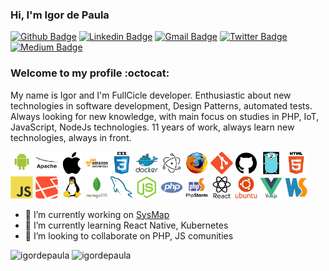 ### Hi, I'm Igor de Paula

[![Github Badge](https://img.shields.io/badge/-Github-000?style=flat-square&logo=Github&logoColor=white&link=https://github.com/IgorDePaula)](https://github.com/IgorDePaula)
[![Linkedin Badge](https://img.shields.io/badge/-LinkedIn-blue?style=flat-square&logo=Linkedin&logoColor=white&link=https://www.linkedin.com/in/igordepaula/)](https://www.linkedin.com/in/igordepaula/)
[![Gmail Badge](https://img.shields.io/badge/-Gmail-c14438?style=flat-square&logo=Gmail&logoColor=white&link=mailto:principe.borodin@gmail.com)](mailto:principe.borodin@gmail.com/)
[![Twitter Badge](https://img.shields.io/badge/-Twitter-1ca0f1?style=flat-square&labelColor=1ca0f1&logo=twitter&logoColor=white&link=https://twitter.com/igorcdepaula)](https://twitter.com/igorcdepaula)
[![Medium Badge](https://img.shields.io/static/v1?label=Medium&message=Igor+Carvalho&logo=medium&&link=https://medium.com/)](https://medium.com/@principe.borodin)

###  Welcome to my profile :octocat:

My name is Igor and I'm FullCicle developer. Enthusiastic about new technologies in software development, Design Patterns, automated tests. Always looking for new knowledge, with main focus on studies in PHP, IoT, JavaScript, NodeJs technologies. 11 years of work, always learn new technologies, always in front.

<p>
 <img width="36" src="https://github.com/IgorDePaula/IgorDePaula/blob/master/icons/android.svg"/>
 <img width="36" src="https://github.com/IgorDePaula/IgorDePaula/blob/master/icons/apache.svg"/>
 <img width="36" src="https://github.com/IgorDePaula/IgorDePaula/blob/master/icons/apple.svg"/>
 <img width="36" src="https://github.com/IgorDePaula/IgorDePaula/blob/master/icons/aws.svg"/>
 <img width="36" src="https://github.com/IgorDePaula/IgorDePaula/blob/master/icons/css3.svg"/>
 <img width="36" src="https://github.com/IgorDePaula/IgorDePaula/blob/master/icons/docker.svg"/>
 <img width="36" src="https://github.com/IgorDePaula/IgorDePaula/blob/master/icons/electronjs.svg"/>
 <img width="36" src="https://github.com/devicons/devicon/blob/master/icons/firefox/firefox-original.svg"/>
 <img width="36" src="https://github.com/devicons/devicon/blob/master/icons/git/git-original.svg"/>
 <img width="36" src="https://github.com/IgorDePaula/IgorDePaula/blob/master/icons/github.svg"/>
 <img width="36" src="https://github.com/IgorDePaula/IgorDePaula/blob/master/icons/golang.svg"/>
 <img width="36" src="https://github.com/IgorDePaula/IgorDePaula/blob/master/icons/html5.svg"/>
 <img width="36" src="https://github.com/IgorDePaula/IgorDePaula/blob/master/icons/js.svg"/>
 <img width="36" src="https://github.com/IgorDePaula/IgorDePaula/blob/master/icons/laravel.svg"/>
 <img width="36" src="https://github.com/IgorDePaula/IgorDePaula/blob/master/icons/linux.svg"/>
 <img width="36" src="https://github.com/IgorDePaula/IgorDePaula/blob/master/icons/mongodb.svg"/>
 <img width="36" src="https://github.com/devicons/devicon/blob/master/icons/mysql/mysql-original.svg"/>
 <img width="36" src="https://github.com/IgorDePaula/IgorDePaula/blob/master/icons/nodejs.svg"/>
 <img width="36" src="https://github.com/IgorDePaula/IgorDePaula/blob/master/icons/php.svg"/>
 <img width="36" src="https://github.com/IgorDePaula/IgorDePaula/blob/master/icons/phpstorm.svg"/>
 <img width="36" src="https://github.com/IgorDePaula/IgorDePaula/blob/master/icons/react.svg"/>
 <img width="36" src="https://github.com/IgorDePaula/IgorDePaula/blob/master/icons/ubuntu.svg"/>
 <img width="36" src="https://github.com/IgorDePaula/IgorDePaula/blob/master/icons/vuejs.svg"/>
 <img width="36" src="https://github.com/devicons/devicon/blob/master/icons/webstorm/webstorm-original.svg"/>


 </p>

- 🔭 I’m currently working on [SysMap](https://www.sysmap.com.br/)
- 🌱 I’m currently learning React Native, Kubernetes
- 👯 I’m looking to collaborate on PHP, JS comunities

<img src="https://github-readme-stats.vercel.app/api?username=igordepaula&show_icons=true" alt="igordepaula" /> 

<img src="https://github-readme-stats.vercel.app/api/top-langs?username=igordepaula&show_icons=true" alt="igordepaula" /> 
<!--<img src="https://github-readme-stats.vercel.app/api/top-langs/?username=igordepaula&layout=compact" />-->
